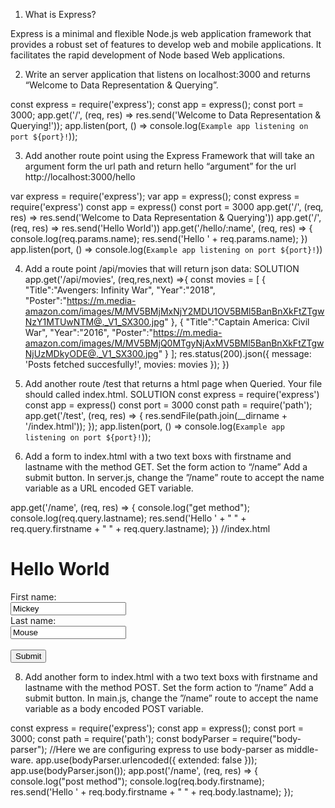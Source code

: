 1) What is Express?

Express is a minimal and flexible Node.js web application framework
that provides a robust set of features to develop web and mobile
applications. It facilitates the rapid development of Node based
Web applications.

2) Write an server application that listens on localhost:3000 and returns “Welcome to Data
Representation & Querying”.

const express = require('express');
const app = express();
const port = 3000;
app.get('/', (req, res) =>
res.send('Welcome to Data Representation & Querying!'));
app.listen(port, () =>
console.log(`Example app listening on port ${port}!`));

3) Add another route point using the Express Framework that will take an argument form
the url path and return hello “argument” for the url http://localhost:3000/hello

var express = require('express');
var app = express();
const express = require('express')
const app = express()
const port = 3000
app.get('/', (req, res) =>
res.send('Welcome to Data Representation & Querying'))
app.get('/', (req, res) =>
res.send('Hello World'))
app.get('/hello/:name', (req, res) =>
{
console.log(req.params.name);
res.send('Hello ' + req.params.name);
})
app.listen(port, () =>
console.log(`Example app listening on port ${port}!`))

4) Add a route point /api/movies that will return json data:
SOLUTION
app.get('/api/movies', (req,res,next) =>{
const movies = [
{
"Title":"Avengers: Infinity War",
"Year":"2018",
"Poster":"https://m.media-amazon.com/images/M/MV5BMjMxNjY2MDU1OV5BMl5BanBnXkFtZTgwNzY1MTUwNTM@._V1_SX300.jpg"
},
{
"Title":"Captain America: Civil War",
"Year":"2016",
"Poster":"https://m.media-amazon.com/images/M/MV5BMjQ0MTgyNjAxMV5BMl5BanBnXkFtZTgwNjUzMDkyODE@._V1_SX300.jpg"
}
];
res.status(200).json({
message: 'Posts fetched succesfully!',
movies: movies });
})

5) Add another route /test that returns a html page when Queried. Your file should called
index.html.
SOLUTION
const express = require('express')
const app = express()
const port = 3000
const path = require('path');
app.get('/test', (req, res) => {
res.sendFile(path.join(__dirname + '/index.html'));
});
app.listen(port, () =>
console.log(`Example app listening on port ${port}!`));

6) Add a form to index.html with a two text boxs with firstname and lastname with the
method GET. Set the form action to “/name” Add a submit button. In server.js, change
the ”/name” route to accept the name variable as a URL encoded GET variable.

app.get('/name', (req, res) => {
console.log("get method");
console.log(req.query.lastname);
res.send('Hello ' + " " + req.query.firstname + " " + req.query.lastname);
})
//index.html
<html>
<body>
<h1>Hello World</h1>
<form action="/name" target="_blank" method="GET">
First name:<br>
<input type="text" name="firstname" value="Mickey">
<br>
Last name:<br>
<input type="text" name="lastname" value="Mouse">
<br><br>
<input type="submit" value="Submit">
</form>
</body>
</html>

8) Add another form to index.html with a two text boxs with firstname and lastname with
the method POST. Set the form action to “/name” Add a submit button. In main.js,
change the ”/name” route to accept the name variable as a body encoded POST variable.

const express = require('express');
const app = express();
const port = 3000;
const path = require('path');
const bodyParser = require("body-parser");
//Here we are configuring express to use body-parser as middle-ware.
app.use(bodyParser.urlencoded({ extended: false }));
app.use(bodyParser.json());
app.post('/name', (req, res) => {
console.log("post method");
console.log(req.body.firstname);
res.send('Hello ' + req.body.firstname + " " + req.body.lastname);
});


